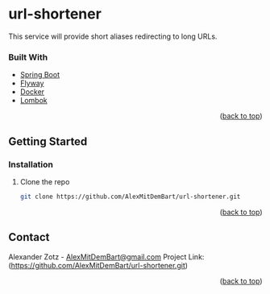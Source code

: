 # url-shortener
This service will provide short aliases redirecting to long URLs. 


### Built With
* [Spring Boot](https://spring.io)
* [Flyway](https://flywaydb.org/)
* [Docker](https://www.docker.com/)
* [Lombok](https://projectlombok.org/)
<p align="right">(<a href="#top">back to top</a>)</p>

<!-- GETTING STARTED -->
## Getting Started
### Installation
1. Clone the repo
   ```sh
   git clone https://github.com/AlexMitDemBart/url-shortener.git
   ```
<p align="right">(<a href="#top">back to top</a>)</p>

<!-- CONTACT -->
## Contact
Alexander Zotz - AlexMitDemBart@gmail.com
Project Link: (https://github.com/AlexMitDemBart/url-shortener.git)
<p align="right">(<a href="#top">back to top</a>)</p>
